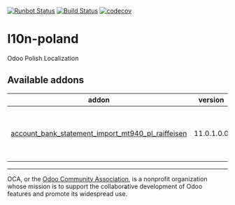 [![Runbot Status](https://runbot.odoo-community.org/runbot/badge/flat/265/11.0.svg)](https://runbot.odoo-community.org/runbot/repo/github-com-oca-l10n-poland-265)
[![Build Status](https://travis-ci.com/OCA/l10n-poland.svg?branch=11.0)](https://travis-ci.com/OCA/l10n-poland)
[![codecov](https://codecov.io/gh/OCA/l10n-poland/branch/11.0/graph/badge.svg)](https://codecov.io/gh/OCA/l10n-poland)

# l10n-poland

Odoo Polish Localization

[//]: # (addons)

Available addons
----------------
addon | version | maintainers | summary
--- | --- | --- | ---
[account_bank_statement_import_mt940_pl_raiffeisen](account_bank_statement_import_mt940_pl_raiffeisen/) | 11.0.1.0.0 |  | MT940 Raiffeisen Format Bank Statements Import

[//]: # (end addons)

----

OCA, or the [Odoo Community Association](http://odoo-community.org/), is a nonprofit organization whose
mission is to support the collaborative development of Odoo features and
promote its widespread use.

